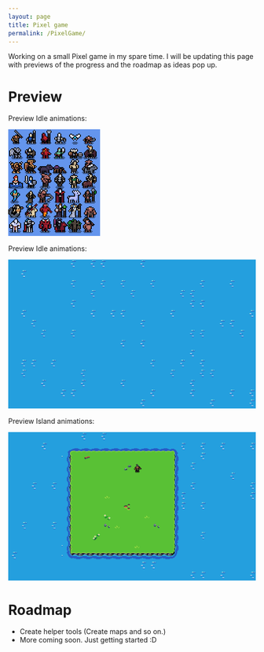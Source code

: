 ```yaml
---
layout: page
title: Pixel game
permalink: /PixelGame/
---
```


Working on a small Pixel game in my spare time. I will be updating this page with previews of the progress and the roadmap as ideas pop up.

# Preview

Preview Idle animations:

![idle](/assets/idle.gif)

Preview Idle animations:

![ocean](/assets/ocean.gif)

Preview Island animations:

![island](/assets/Island.gif)

# Roadmap

* Create helper tools (Create maps and so on.)
* More coming soon. Just getting started :D